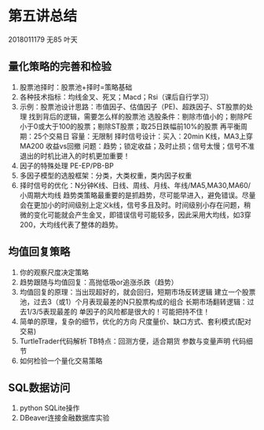 # 第五讲总结
2018011179 无85 叶天

## 量化策略的完善和检验

1. 股票池择时：股票池+择时=策略基础
2. 各种技术指标：均线金叉、死叉；Macd；Rsi（课后自行学习）
3. 示例：股票池设计思路：市值因子、估值因子（PE)、超跌因子、ST股票的处理
找到背后的逻辑，需要怎么样的股票池
	选股条件：剔除市值小的；剔除PE小于0或大于100的股票；剔除ST股票；取25日跌幅前10%的股票
	再平衡周期：25个交易日
	容量：无限制
	择时信号设计：买入：20min K线，MA3上穿MA200
	收益vs回撤 问题：趋势；锁定收益；及时止损；信号太慢；信号不准
	退出的时机比进入的时机更加重要！
4. 因子的特殊处理 PE-EP/PB-BP
5. 多因子模型的选股框架：分类，大类权重，类内因子权重
6. 择时信号的优化：N分钟K线、日线、周线、月线、年线/MA5,MA30,MA60/小周期大均线
趋势类策略最重要的是抓趋势，尽可能早进入，避免错误。尽量会在更加小的时间级别上定义k线，信号多且及时。时间级别小存在问题，稍微的变化可能就会产生金叉，即错误信号可能较多，因此采用大均线，如3穿200，大均线代表了整体的趋势。

## 均值回复策略

1. 你的观察尺度决定策略
2. 趋势跟随与均值回复：高抛低吸or追涨杀跌（趋势）
3. 均值回复的原理：当出现超好的，就会回归，短期市场反转逻辑
	建立一个股票池，过去3（或1）个月表现最差的N只股票构成的组合
	长期市场翻转逻辑：过去1/3/5表现最差的
	单因子的风险都是很大的！可能把持不住！
4. 简单的原理，复杂的细节，优化的方向
	尺度量价、缺口方式、套利模式(配对交易)
5. TurtleTrader代码解析
	TB特点：回测方便，适合期货
	参数与变量声明
	代码细节
6. 如何检验一个量化交易策略

## SQL数据访问

1. python SQLite操作
2. DBeaver连接金融数据库实验
	

	